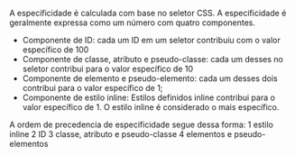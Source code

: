 A especificidade é calculada com base no seletor CSS.
A especificidade é geralmente expressa como um número com quatro componentes.

- Componente de ID: cada um ID em um seletor contribuiu com o valor específico de 100
- Componente de classe, atributo e pseudo-classe: cada um desses no seletor contribui para o valor específico de 10
- Componente de elemento e pseudo-elemento: cada um desses dois contribui para o valor específico de 1;
- Componente de estilo inline: Estilos definidos inline contribui para o valor específico de 1. O estilo inline é considerado o mais específico.

A ordem de precedencia de especificidade segue dessa forma:
1 estilo inline
2 ID
3 classe, atributo e pseudo-classe
4 elementos e pseudo-elementos

